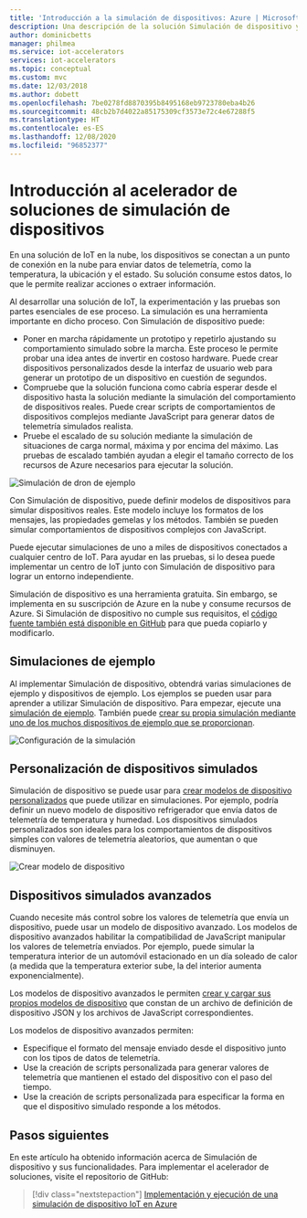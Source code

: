 ```yaml
---
title: 'Introducción a la simulación de dispositivos: Azure | Microsoft Docs'
description: Una descripción de la solución Simulación de dispositivo y sus funcionalidades.
author: dominicbetts
manager: philmea
ms.service: iot-accelerators
services: iot-accelerators
ms.topic: conceptual
ms.custom: mvc
ms.date: 12/03/2018
ms.author: dobett
ms.openlocfilehash: 7be0278fd8870395b8495168eb9723780eba4b26
ms.sourcegitcommit: 48cb2b7d4022a85175309cf3573e72c4e67288f5
ms.translationtype: HT
ms.contentlocale: es-ES
ms.lasthandoff: 12/08/2020
ms.locfileid: "96852377"
---
```

# <a name="device-simulation-solution-accelerator-overview"></a>Introducción al acelerador de soluciones de simulación de dispositivos

En una solución de IoT en la nube, los dispositivos se conectan a un punto de conexión en la nube para enviar datos de telemetría, como la temperatura, la ubicación y el estado. Su solución consume estos datos, lo que le permite realizar acciones o extraer información.

Al desarrollar una solución de IoT, la experimentación y las pruebas son partes esenciales de ese proceso. La simulación es una herramienta importante en dicho proceso. Con Simulación de dispositivo puede:

* Poner en marcha rápidamente un prototipo y repetirlo ajustando su comportamiento simulado sobre la marcha. Este proceso le permite probar una idea antes de invertir en costoso hardware. Puede crear dispositivos personalizados desde la interfaz de usuario web para generar un prototipo de un dispositivo en cuestión de segundos.
* Compruebe que la solución funciona como cabría esperar desde el dispositivo hasta la solución mediante la simulación del comportamiento de dispositivos reales. Puede crear scripts de comportamientos de dispositivos complejos mediante JavaScript para generar datos de telemetría simulados realista.
* Pruebe el escalado de su solución mediante la simulación de situaciones de carga normal, máxima y por encima del máximo. Las pruebas de escalado también ayudan a elegir el tamaño correcto de los recursos de Azure necesarios para ejecutar la solución.

![Simulación de dron de ejemplo](media/iot-accelerators-device-simulation-overview/dronesimulation.png)

Con Simulación de dispositivo, puede definir modelos de dispositivos para simular dispositivos reales. Este modelo incluye los formatos de los mensajes, las propiedades gemelas y los métodos. También se pueden simular comportamientos de dispositivos complejos con JavaScript.

Puede ejecutar simulaciones de uno a miles de dispositivos conectados a cualquier centro de IoT. Para ayudar en las pruebas, si lo desea puede implementar un centro de IoT junto con Simulación de dispositivo para lograr un entorno independiente.

Simulación de dispositivo es una herramienta gratuita. Sin embargo, se implementa en su suscripción de Azure en la nube y consume recursos de Azure. Si Simulación de dispositivo no cumple sus requisitos, el [código fuente también está disponible en GitHub](https://github.com/Azure/device-simulation-dotnet) para que pueda copiarlo y modificarlo.

## <a name="sample-simulations"></a>Simulaciones de ejemplo

Al implementar Simulación de dispositivo, obtendrá varias simulaciones de ejemplo y dispositivos de ejemplo. Los ejemplos se pueden usar para aprender a utilizar Simulación de dispositivo. Para empezar, ejecute una [simulación de ejemplo](https://github.com/Azure/device-simulation-dotnet/blob/master/README.md). También puede [crear su propia simulación mediante uno de los muchos dispositivos de ejemplo que se proporcionan](iot-accelerators-device-simulation-create-simulation.md).

![Configuración de la simulación](media/iot-accelerators-device-simulation-overview/samplesimulation1.png)

## <a name="custom-simulated-devices"></a>Personalización de dispositivos simulados

Simulación de dispositivo se puede usar para [crear modelos de dispositivo personalizados](iot-accelerators-device-simulation-create-custom-device.md) que puede utilizar en simulaciones. Por ejemplo, podría definir un nuevo modelo de dispositivo refrigerador que envía datos de telemetría de temperatura y humedad. Los dispositivos simulados personalizados son ideales para los comportamientos de dispositivos simples con valores de telemetría aleatorios, que aumentan o que disminuyen.

![Crear modelo de dispositivo](media/iot-accelerators-device-simulation-overview/adddevicemodel.png)

## <a name="advanced-simulated-devices"></a>Dispositivos simulados avanzados

Cuando necesite más control sobre los valores de telemetría que envía un dispositivo, puede usar un modelo de dispositivo avanzado. Los modelos de dispositivo avanzados habilitar la compatibilidad de JavaScript manipular los valores de telemetría enviados. Por ejemplo, puede simular la temperatura interior de un automóvil estacionado en un día soleado de calor (a medida que la temperatura exterior sube, la del interior aumenta exponencialmente).

Los modelos de dispositivo avanzados le permiten [crear y cargar sus propios modelos de dispositivo](iot-accelerators-device-simulation-advanced-device.md) que constan de un archivo de definición de dispositivo JSON y los archivos de JavaScript correspondientes.

Los modelos de dispositivo avanzados permiten:

* Especifique el formato del mensaje enviado desde el dispositivo junto con los tipos de datos de telemetría.
* Use la creación de scripts personalizada para generar valores de telemetría que mantienen el estado del dispositivo con el paso del tiempo.
* Use la creación de scripts personalizada para especificar la forma en que el dispositivo simulado responde a los métodos.

## <a name="next-steps"></a>Pasos siguientes

En este artículo ha obtenido información acerca de Simulación de dispositivo y sus funcionalidades. Para implementar el acelerador de soluciones, visite el repositorio de GitHub:

> [!div class="nextstepaction"]
> [Implementación y ejecución de una simulación de dispositivo IoT en Azure](https://github.com/Azure/device-simulation-dotnet/blob/master/README.md)
